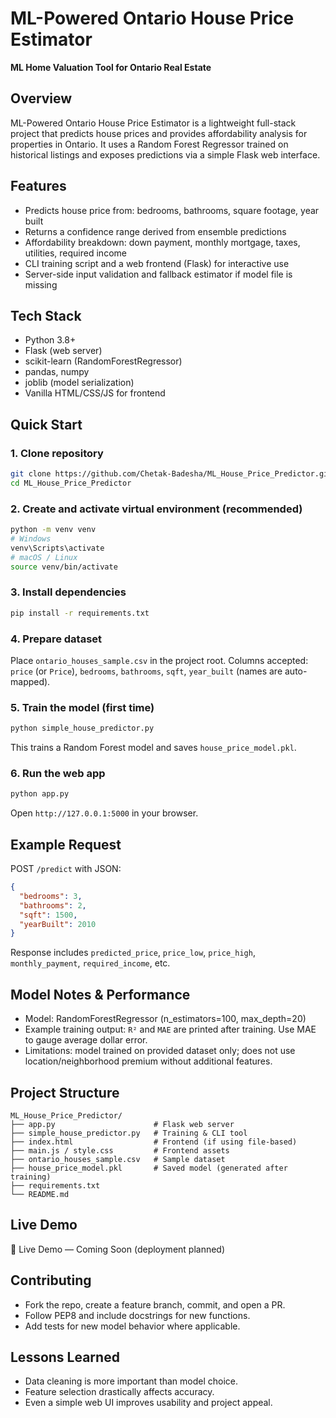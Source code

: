 # ML-Powered Ontario House Price Estimator

**ML Home Valuation Tool for Ontario Real Estate**

## Overview
ML-Powered Ontario House Price Estimator is a lightweight full-stack project that predicts house prices and provides affordability analysis for properties in Ontario. It uses a Random Forest Regressor trained on historical listings and exposes predictions via a simple Flask web interface.

## Features
- Predicts house price from: bedrooms, bathrooms, square footage, year built
- Returns a confidence range derived from ensemble predictions
- Affordability breakdown: down payment, monthly mortgage, taxes, utilities, required income
- CLI training script and a web frontend (Flask) for interactive use
- Server-side input validation and fallback estimator if model file is missing

## Tech Stack
- Python 3.8+
- Flask (web server)
- scikit-learn (RandomForestRegressor)
- pandas, numpy
- joblib (model serialization)
- Vanilla HTML/CSS/JS for frontend

## Quick Start

### 1. Clone repository
```bash
git clone https://github.com/Chetak-Badesha/ML_House_Price_Predictor.git
cd ML_House_Price_Predictor
```

### 2. Create and activate virtual environment (recommended)
```bash
python -m venv venv
# Windows
venv\Scripts\activate
# macOS / Linux
source venv/bin/activate
```

### 3. Install dependencies
```bash
pip install -r requirements.txt
```

### 4. Prepare dataset
Place `ontario_houses_sample.csv` in the project root. Columns accepted: `price` (or `Price`), `bedrooms`, `bathrooms`, `sqft`, `year_built` (names are auto-mapped).

### 5. Train the model (first time)
```bash
python simple_house_predictor.py
```
This trains a Random Forest model and saves `house_price_model.pkl`.

### 6. Run the web app
```bash
python app.py
```
Open `http://127.0.0.1:5000` in your browser.

## Example Request
POST `/predict` with JSON:
```json
{
  "bedrooms": 3,
  "bathrooms": 2,
  "sqft": 1500,
  "yearBuilt": 2010
}
```

Response includes `predicted_price`, `price_low`, `price_high`, `monthly_payment`, `required_income`, etc.

## Model Notes & Performance
- Model: RandomForestRegressor (n_estimators=100, max_depth=20)
- Example training output: `R²` and `MAE` are printed after training. Use MAE to gauge average dollar error.
- Limitations: model trained on provided dataset only; does not use location/neighborhood premium without additional features.

## Project Structure
```
ML_House_Price_Predictor/
├── app.py                      # Flask web server
├── simple_house_predictor.py   # Training & CLI tool
├── index.html                  # Frontend (if using file-based)
├── main.js / style.css         # Frontend assets
├── ontario_houses_sample.csv   # Sample dataset
├── house_price_model.pkl       # Saved model (generated after training)
├── requirements.txt
└── README.md
```

## Live Demo
🚀 Live Demo — Coming Soon (deployment planned)

## Contributing
- Fork the repo, create a feature branch, commit, and open a PR.
- Follow PEP8 and include docstrings for new functions.
- Add tests for new model behavior where applicable.

## Lessons Learned
- Data cleaning is more important than model choice.
- Feature selection drastically affects accuracy.
- Even a simple web UI improves usability and project appeal.
